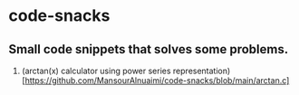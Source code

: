 # code-snacks
Small code snippets that solves some problems.
---
1. (arctan(x) calculator using power series representation)[https://github.com/MansourAlnuaimi/code-snacks/blob/main/arctan.c]
